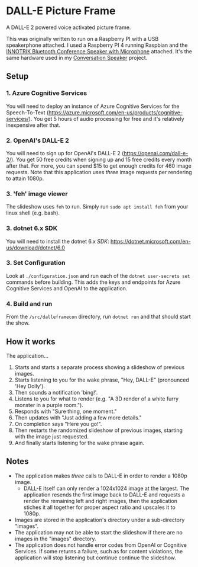 # DALL-E Picture Frame
A DALL-E 2 powered voice activated picture frame.

This was originally written to run on a Raspberry PI with a USB speakerphone attached. I used a Raspberry PI 4 running Raspbian and the [INNOTRIK Bluetooth Conference Speaker with Microphone](https://www.amazon.com/INNOTRIK-Conference-Microphone-Omnidirectional-Speakerphone/dp/B098DKS637) attached. It's the same hardware used in my [Conversation Speaker](https://github.com/microsoft/conversational-speaker) project.

## Setup
### 1. Azure Cognitive Services
You will need to deploy an instance of Azure Cognitive Services for the Speech-To-Text (https://azure.microsoft.com/en-us/products/cognitive-services/). You get 5 hours of audio processing for free and it's relatively inexpensive after that.

### 2. OpenAI's DALL-E 2
You will need to sign up for OpenAI's DALL-E 2 (https://openai.com/dall-e-2/). You get 50 free credits when signing up and 15 free credits every month after that. For more, you can spend $15 to get enough credits for 460 image requests. Note that this application uses *three* image requests per rendering to attain 1080p.

### 3. 'feh' image viewer
The slideshow uses `feh` to run. Simply run `sudo apt install feh` from your linux shell (e.g. bash).
### 3. dotnet 6.x SDK
You will need to install the dotnet 6.x *SDK*: https://dotnet.microsoft.com/en-us/download/dotnet/6.0

### 3. Set Configuration
Look at `./configuration.json` and run each of the `dotnet user-secrets set` commands before building. This adds the keys and endpoints for Azure Cognitive Services and OpenAI to the application.

### 4. Build and run
From the `/src/dalleframecon` directory, run `dotnet run` and that should start the show.

## How it works
The application...
1. Starts and starts a separate process showing a slideshow of previous images.
2. Starts listening to you for the wake phrase, "Hey, DALL-E" (pronounced 'Hey Dolly').
3. Then sounds a notification 'bing!'.
4. Listens to you for what to render (e.g. "A 3D render of a white furry monster in a purple room.").
5. Responds with "Sure thing, one moment."
6. Then updates with "Just adding a few more details."
7. On completion says "Here you go!".
8. Then restarts the randomized slideshow of previous images, starting with the image just requested.
9. And finally starts listening for the wake phrase again.

## Notes
- The application makes *three* calls to DALL-E in order to render a 1080p image. 
  - DALL-E itself can only render a 1024x1024 image at the largest. The application resends the first image 
    back to DALL-E and requests a render the remaining left and right images, then the application stiches it all together for proper aspect ratio and upscales it to 1080p.
- Images are stored in the application's directory under a sub-directory "images".
- The application may not be able to start the slideshow if there are no images in the "images" directory.
- The application does not handle error codes from OpenAI or Cognitive Services. If some returns a failure, such as for content violations, the application will stop listening but continue continue the slideshow.
